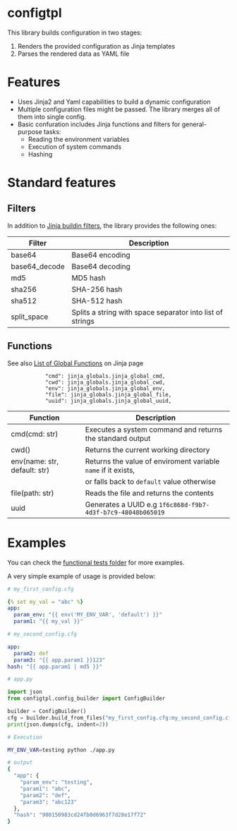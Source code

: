 # configtpl

This library builds configuration in two stages:

1. Renders the provided configuration as Jinja templates
1. Parses the rendered data as YAML file

# Features

- Uses Jinja2 and Yaml capabilities to build a dynamic configuration
- Multiple configuration files might be passed. The library merges all of them into single config.
- Basic confuration includes Jinja functions and filters for general-purpose tasks:
  - Reading the environment variables
  - Execution of system commands
  - Hashing

# Standard features

## Filters

In addition to [Jinja buildin filters](https://tedboy.github.io/jinja2/templ14.html#list-of-builtin-filters), the library provides the following ones:


| Filter        | Description                                               |
|---------------|-----------------------------------------------------------|
| base64        | Base64 encoding                                           |
| base64_decode | Base64 decoding                                           |
| md5           | MD5 hash                                                  |
| sha256        | SHA-256 hash                                              |
| sha512        | SHA-512 hash                                              |
| split_space   | Splits a string with space separator into list of strings |

## Functions

See also [List of Global Functions](https://tedboy.github.io/jinja2/templ16.html#list-of-global-functions) on Jinja page

                "cmd": jinja_globals.jinja_global_cmd,
                "cwd": jinja_globals.jinja_global_cwd,
                "env": jinja_globals.jinja_global_env,
                "file": jinja_globals.jinja_global_file,
                "uuid": jinja_globals.jinja_global_uuid,


| Function                      | Description                                                    |
|-------------------------------|----------------------------------------------------------------|
| cmd(cmd: str)                 | Executes a system command and returns the standard output      |
| cwd()                         | Returns the current working directory                          |
| env(name: str, default: str)  | Returns the value of enviroment variable `name` if it exists,  |
|                               | or falls back to `default` value otherwise                     |
| file(path: str)               | Reads the file and returns the contents                        |
| uuid                          | Generates a UUID e.g `1f6c868d-f9b7-4d3f-b7c9-48048b065019`    |

# Examples

You can check the [functional tests folder](tests/functional) for more examples.

A very simple example of usage is provided below:

```yaml
# my_first_config.cfg

{% set my_val = "abc" %}
app:
  param_env: "{{ env('MY_ENV_VAR', 'default') }}"
  param1: "{{ my_val }}"
```

```yaml
# my_second_config.cfg

app:
  param2: def
  param3: "{{ app.param1 }}123"
hash: "{{ app.param1 | md5 }}"
```


```python
# app.py

import json
from configtpl.config_builder import ConfigBuilder

builder = ConfigBuilder()
cfg = builder.build_from_files("my_first_config.cfg:my_second_config.cfg")
print(json.dumps(cfg, indent=2))

```

```bash
# Execution

MY_ENV_VAR=testing python ./app.py

# output
{
  "app": {
    "param_env": "testing",
    "param1": "abc",
    "param2": "def",
    "param3": "abc123"
  },
  "hash": "900150983cd24fb0d6963f7d28e17f72"
}
```
